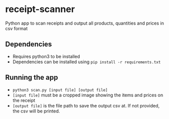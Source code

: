 # receipt-scanner
Python app to scan receipts and output all products, quantities and prices in csv format

## Dependencies
- Requires python3 to be installed
- Dependencies can be installed using `pip install -r requirements.txt`

## Running the app
- `python3 scan.py [input file] [output file]`
- `[input file]` must be a cropped image showing the items and prices on the receipt
- `[output file]` is the file path to save the output csv at. If not provided, the csv will be printed.

